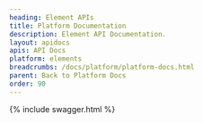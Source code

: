 ```yaml
---
heading: Element APIs
title: Platform Documentation
description: Element API Documentation.
layout: apidocs
apis: API Docs
platform: elements
breadcrumbs: /docs/platform/platform-docs.html
parent: Back to Platform Docs
order: 90
---
```


{% include swagger.html %}
